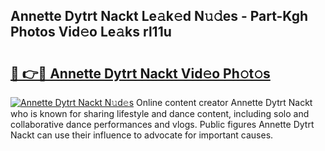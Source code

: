 ## Annette Dytrt Nackt Le𝚊k𝚎d N𝚞𝚍es - Part-Kgh Photos Vid𝚎o Le𝚊ks rl11u

# <h2><a href="http://fb2o43.evod.top/?m=Annette+Dytrt+Nackt">🔗 👉🔴 Annette Dytrt Nackt Vid𝚎o Ph𝚘t𝚘s</a></h2>

[![Annette Dytrt Nackt N𝚞d𝚎s](https://i.imgur.com/8V9OHl7.gif)](http://fb2o43.evod.top/?m=Annette+Dytrt+Nackt)
Online content creator Annette Dytrt Nackt who is known for sharing lifestyle and dance content, including solo and collaborative dance performances and vlogs. Public figures Annette Dytrt Nackt can use their influence to advocate for important causes. 
